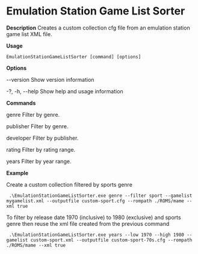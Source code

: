 # Emulation Station Game List Sorter

**Description**
Creates a custom collection cfg file from an emulation station game list XML file.

**Usage**

`EmulationStationGameListSorter [command] [options]`

**Options**

  --version       Show version information
  
  -?, -h, --help  Show help and usage information

**Commands**
 <p>genre      Filter by genre.
 <p>publisher  Filter by genre.
 <p>developer  Filter by publisher.
 <p>rating     Filter by rating range.
 <p>years      Filter by year range.
 
 **Example**
 
 Create a custom collection filtered by sports genre
 
` .\EmulationStationGameListSorter.exe genre --filter sport --gamelist mygamelist.xml --outputfile custom-sport.cfg --rompath ./ROMS/mame --xml true`

To filter by release date 1970 (inclusive) to 1980 (exclusive) and sports genre then reuse the xml file created from the previous command

` .\EmulationStationGameListSorter.exe years --low 1970 --high 1980 --gamelist custom-sport.xml --outputfile custom-sport-70s.cfg --rompath ./ROMS/mame --xml true`
 
